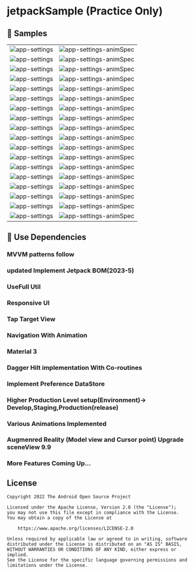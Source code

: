 # jetpackSample (Practice Only)

🧬 Samples
------------

|                                                                       |                                                                                    |
|-----------------------------------------------------------------------|------------------------------------------------------------------------------------|
| ![app-settings](docs/images/screenShotFeatures/homeScreen.png)        | ![app-settings-animSpec](docs/images/screenShotFeatures/boarding.png)              |
| ![app-settings](docs/images/screenShotFeatures/topboarding.png)       | ![app-settings-animSpec](docs/images/screenShotFeatures/twoPalnel.png)             |
| ![app-settings](docs/images/screenShotFeatures/menuHumberger.png)     | ![app-settings-animSpec](docs/images/screenShotFeatures/ocr.png)                   |
| ![app-settings](/docs/images/screenShotFeatures/arVideo.png)          | ![app-settings-animSpec](docs/images/screenShotFeatures/language.png)              |
| ![app-settings](docs/images/screenShotFeatures/ametableAnimation.png) | ![app-settings-animSpec](docs/images/screenShotFeatures/arModel.png)               |
| ![app-settings](docs/images/screenShotFeatures/typeWriter.png)        | ![app-settings-animSpec](docs/images/screenShotFeatures/webview.png)               |
| ![app-settings](docs/images/screenShotFeatures/tablayout.png)         | ![app-settings-animSpec](docs/images/screenShotFeatures/ThemeChange.png)           |
| ![app-settings](docs/images/screenShotFeatures/btnIntreaction.png)    | ![app-settings-animSpec](docs/images/screenShotFeatures/cameraview.png)            |
| ![app-settings](docs/images/screenShotFeatures/counterVIew.png)       | ![app-settings-animSpec](docs/images/screenShotFeatures/downloadableAnimation.png) |
| ![app-settings](docs/images/screenShotFeatures/DragandDrop.png)       | ![app-settings-animSpec](docs/images/screenShotFeatures/dynamicState.png)          |
| ![app-settings](docs/images/screenShotFeatures/Exploding.png)         | ![app-settings-animSpec](docs/images/screenShotFeatures/FlipAnmimation.png)        |
| ![app-settings](docs/images/screenShotFeatures/floatingbar.png)       | ![app-settings-animSpec](docs/images/screenShotFeatures/galleryTransiyion.png)     |
| ![app-settings](docs/images/screenShotFeatures/locationTracker.png)   | ![app-settings-animSpec](docs/images/screenShotFeatures/markerAnimation.png)       |
| ![app-settings](docs/images/screenShotFeatures/pdfview.png)           | ![app-settings-animSpec](docs/images/screenShotFeatures/pickiamge.png)             |
| ![app-settings](docs/images/screenShotFeatures/pullTorefresh.png)     | ![app-settings-animSpec](docs/images/screenShotFeatures/scratchEffect.png)         |
| ![app-settings](docs/images/screenShotFeatures/sheepAnimation.png)    | ![app-settings-animSpec](docs/images/screenShotFeatures/sheepCanvas.png)           |
| ![app-settings](docs/images/screenShotFeatures/shortingAlgorithm.png) | ![app-settings-animSpec](docs/images/screenShotFeatures/slidingcorasol.png)        |
| ![app-settings](docs/images/screenShotFeatures/ticketAnimation.png)   | ![app-settings-animSpec](docs/images/screenShotFeatures/timernew.png)              |


🧬 Use Dependencies
------------

### MVVM patterns follow
### updated Implement Jetpack BOM(2023-5)
### UseFull Util
### Responsive UI
### Tap Target View
### Navigation With Animation
### Material 3
### Dagger Hilt implementation With Co-routines
### Implement Preference DataStore
### Higher Production Level setup(Environment)-> Develop,Staging,Production(release)
### Various Animations Implemented
### Augmenred Reality (Model view and Cursor point) Upgrade sceneView 9.9
### More Features Coming Up...


## License
```
Copyright 2022 The Android Open Source Project

Licensed under the Apache License, Version 2.0 (the "License");
you may not use this file except in compliance with the License.
You may obtain a copy of the License at

    https://www.apache.org/licenses/LICENSE-2.0

Unless required by applicable law or agreed to in writing, software
distributed under the License is distributed on an "AS IS" BASIS,
WITHOUT WARRANTIES OR CONDITIONS OF ANY KIND, either express or implied.
See the License for the specific language governing permissions and
limitations under the License.
```
